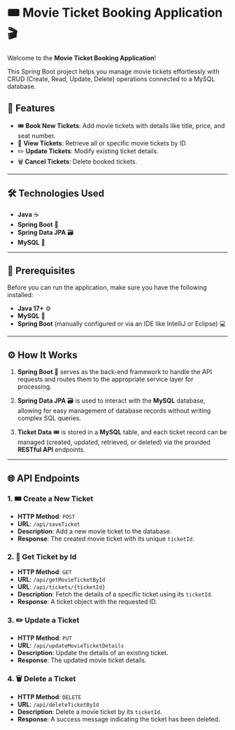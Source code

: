 # 🎟️ Movie Ticket Booking Application 🎬

Welcome to the **Movie Ticket Booking Application**! 

This Spring Boot project helps you manage movie tickets effortlessly with CRUD (Create, Read, Update, Delete) operations connected to a MySQL database.

## 🌟 Features
- 🎟️ **Book New Tickets**: Add movie tickets with details like title, price, and seat number.
- 📑 **View Tickets**: Retrieve all or specific movie tickets by ID.
- ✏️ **Update Tickets**: Modify existing ticket details.
- 🗑️ **Cancel Tickets**: Delete booked tickets.

---

## 🛠️ Technologies Used
- **Java** ☕
- **Spring Boot** 🚀
- **Spring Data JPA** 🗃️
- **MySQL** 🐬

---

## 📝 Prerequisites
Before you can run the application, make sure you have the following installed:
- **Java 17+** ⚙️
- **MySQL** 🐬
- **Spring Boot** (manually configured or via an IDE like IntelliJ or Eclipse) 💻

---

## ⚙️ How It Works

1. **Spring Boot** 🚀 serves as the back-end framework to handle the API requests and routes them to the appropriate service layer for processing.
   
2. **Spring Data JPA** 🗃️ is used to interact with the **MySQL** database, allowing for easy management of database records without writing complex SQL queries.

3. **Ticket Data** 🎟️ is stored in a **MySQL** table, and each ticket record can be managed (created, updated, retrieved, or deleted) via the provided **RESTful API** endpoints.

---

## 🌐 API Endpoints

### 1. 🎟️ **Create a New Ticket**
- **HTTP Method**: `POST`
- **URL**: `/api/saveTicket`
- **Description**: Add a new movie ticket to the database.
- **Response**: The created movie ticket with its unique `ticketId`.
  
### 2. 📑 **Get Ticket by Id**
- **HTTP Method**: `GET`
- **URL**: `/api/getMovieTicketById`
- **URL**: `/api/tickets/{ticketId}`
- **Description**: Fetch the details of a specific ticket using its `ticketId`.
- **Response**: A ticket object with the requested ID.
  
### 3. ✏️ **Update a Ticket**
- **HTTP Method**: `PUT`
- **URL**: `/api/updateMovieTicketDetails`
- **Description**: Update the details of an existing ticket.
- **Response**: The updated movie ticket details.

### 4. 🗑️ **Delete a Ticket**
- **HTTP Method**: `DELETE`
- **URL**: `/api/deleteTicketById`
- **Description**: Delete a movie ticket by its `ticketId`.
- **Response**: A success message indicating the ticket has been deleted.
